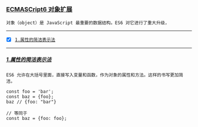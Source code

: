 ### [ECMASCript6  对象扩展](#top)  <b id="top"></b>
`对象（object）是 JavaScript 最重要的数据结构。ES6 对它进行了重大升级，`

----

* [x]  [`1.属性的简洁表示法`](#target1)

----
 ##### [1.属性的简洁表示法](#top) <b id="target1"></b>
 `ES6 允许在大括号里面，直接写入变量和函数，作为对象的属性和方法。这样的书写更加简洁。`
 
 ```node
const foo = 'bar';
const baz = {foo};
baz // {foo: "bar"}

// 等同于
const baz = {foo: foo};
 ```
